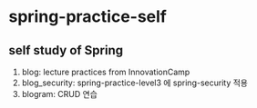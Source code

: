 # spring-practice-self
## self study of Spring
1. blog: lecture practices from InnovationCamp
2. blog_security: spring-practice-level3 에 spring-security 적용
3. blogram: CRUD 연습
